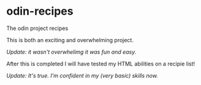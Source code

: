 # odin-recipes
<p> The odin project recipes </p>
This is both an exciting and overwhelming project. 
<p><em>Update: it wasn't overwhelimg it was fun and easy.</em></p>

After this is completed I will have tested my HTML abilities on a recipie list!
<p><em>Update: It's true. I'm confident in my (very basic) skills now.</em></p>